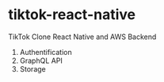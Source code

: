 # tiktok-react-native
TikTok Clone React Native and AWS Backend

1) Authentification
2) GraphQL API
3) Storage 
